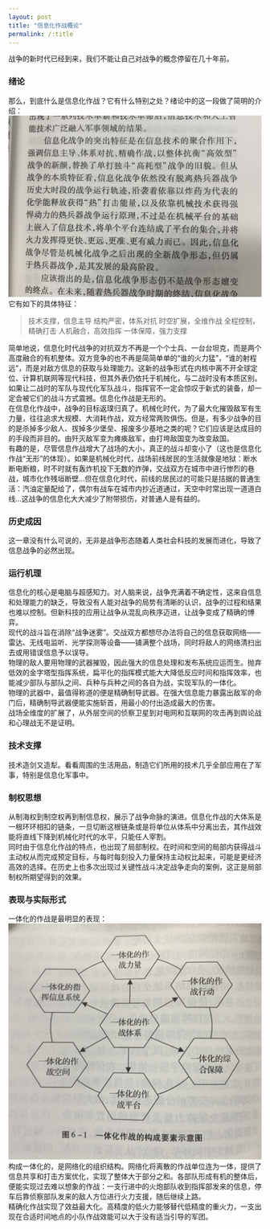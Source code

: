 ```yaml
---
layout: post
title: "信息化作战概论"
permalink: /:title
---
```

战争的新时代已经到来，我们不能让自己对战争的概念停留在几十年前。  

### 绪论
那么，到底什么是信息化作战？它有什么特别之处？绪论中的这一段做了简明的介绍：  
![简介](../resource\2019-09-18-On_Informationalized_Operations\1.jpg "简介") 
它有如下的具体特征：  
> 技术支撑，信息主导
> 结构严密，体系对抗
> 时空扩展，全维作战
> 全程控制，精确打击
> 人机融合，高效指挥
> 一体保障，强力支撑

简单地说，信息化时代战争的对抗双方不再是一个个士兵、一台台坦克，而是两个高度融合的有机整体。双方竞争的也不再是简简单单的“谁的火力猛”，“谁的射程远”，而是对敌方信息的获取与处理能力。这新的战争形式在内核中离不开全球定位、计算机联网等现代科技，但其外表仍依托于机械化，与二战时没有本质区别。如果让二战时的军队与现代化军队战斗，指挥官不一定会惊叹于新式的装备，却一定会被它们的战斗方式震撼。信息化作战是无形的。  
在信息化作战中，战争的目标返璞归真了。机械化时代，为了最大化摧毁敌军有生力量，往往追求大规模、大消耗作战，双方经常两败俱伤。但是，有多少战争的目的是杀掉多少敌人、拔掉多少堡垒、报废多少基地之类的呢？它们应该是达成目的的手段而非目的。由歼灭敌军变为瘫痪敌军，由打垮敌国变为改变敌国。  
有趣的是，尽管信息作战增大了战场的大小，真正的战斗却变小了（这也是信息化作战“无形”的体现）。如果是机械化时代，战场前线居民的生活就像是地狱：断水断电断粮，时不时就有轰炸机投下无数的炸弹，交战双方在城市中进行惨烈的巷战，城市化作残垣断壁...但在信息化时代，前线的居民过的可能只是拮据的普通生活：汽油定量配给了，偶尔有战车在城市内抄近道通过，天空中时常出现一道道白线...这战争的信息化大大减少了附带损伤，对普通人是有益的。
### 历史成因
这一章没有什么可说的，无非是战争形态随着人类社会科技的发展而进化，导致了信息战争的必然出现。
### 运行机理
信息化的核心是电脑与超感知力。对人脑来说，战争充满着不确定性，这来自信息和处理能力的缺乏，导致没有人能对战争的局势有清晰的认识，战争的过程和结果也难以控制。但新科技的应用让战争从混乱向秩序迈进，让战争变成了精确的博弈。  
现代的战斗旨在消除“战争迷雾”。交战双方都想尽办法将自己的信息获取网络——雷达、无线电监听、光学探测等设备——铺满整个战场，同时将敌人的网络清扫出去或用错误信息予以误导。  
物理的敌人要用物理的武器摧毁，因此强大的信息处理和发布系统应运而生。抛弃低效的金字塔型指挥系统，扁平化的指挥模式能大大降低反应时间和指挥效率，也能减少部队与部队之间、兵种与兵种之间的各自为战，实现军队的一体化。  
物理的武器中，最值得称道的便是精确制导武器。在强大信息能力暴露出敌军的命门后，精确制导武器便能实施斩首，用最小的付出造成最大的伤害。  
战场全维度的扩展了，从外层空间的侦察卫星到对电网和互联网的攻击再到舆论战和心理战无不是证明。
### 技术支撑
技术造剑又造犁。看看周围的生活用品，制造它们所用的技术几乎全部应用在了军事，特别是信息化军事中。
### 制权思想
从制海权到制空权再到制信息权，展示了战争命脉的演进。信息化作战的大体系是一根环环相扣的链条，一旦切断这根链条或是将单位从体系中分离出去，其作战效能将直线下降到机械化时代的水平，只能任人宰割。  
同时由于信息化作战的特点，也出现了局部制权。在时间和空间的局部内获得战斗主动权从而完成预定目标，与每时每刻投入力量保持主动权比起来，可能是更经济高效的选择。在历史上也多次出现过关键性战斗决定战争走向的案例，这正是局部制权所期望得到的效果。
### 表现与实际形式
一体化的作战是最明显的表现：  
![一体化作战](../resource\2019-09-18-On_Informationalized_Operations\2.jpg "一体化作战")
构成一体化的，是网络化的组织结构。网络化将离散的作战单位连为一体，提供了信息共享和打击方案优化，实现了整体大于部分之和。各部队形成有机的整体后，便能实现过去难以想象的作战：一支行进中的火炮部队收到指挥部发来的信息，停车后靠侦察部队发来的敌人方位进行火力支援，随后继续上路。  
精确化作战实现了效益最大化。高精度的低火力能够替代低精度的重火力，一支出现在合适时间地点的小队作战效能可以大于没有适当引导的军团。